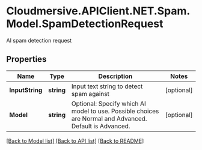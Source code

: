 # Cloudmersive.APIClient.NET.Spam.Model.SpamDetectionRequest
AI spam detection request

## Properties

Name | Type | Description | Notes
------------ | ------------- | ------------- | -------------
**InputString** | **string** | Input text string to detect spam against | [optional] 
**Model** | **string** | Optional: Specify which AI model to use.  Possible choices are Normal and Advanced.  Default is Advanced. | [optional] 

[[Back to Model list]](../README.md#documentation-for-models) [[Back to API list]](../README.md#documentation-for-api-endpoints) [[Back to README]](../README.md)

